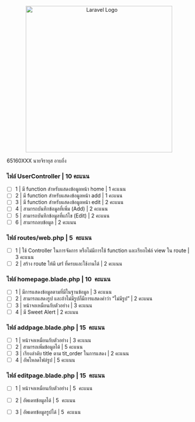 <p align="center"><a href="https://laravel.com" target="_blank"><img src="https://raw.githubusercontent.com/laravel/art/master/logo-lockup/5%20SVG/2%20CMYK/1%20Full%20Color/laravel-logolockup-cmyk-red.svg" width="400" alt="Laravel Logo"></a></p>


65160XXX นายจิรายุส  อาบกิ่ง

### ไฟล์ UserController | 10 คะแนน

- [ ] 1 | มี function สำหรับแสดงข้อมูลหน้า home | 1 คะแนน
- [ ] 2 | มี function สำหรับแสดงข้อมูลหน้า add | 1 คะแนน
- [ ] 3 | มี function สำหรับแสดงข้อมูลหน้า edit | 2 คะแนน
- [ ] 4 | สามารถบันทึกข้อมูลที่เพิ่ม (Add) | 2 คะแนน
- [ ] 5 | สามารถบันทึกข้อมูลที่แก้ไข (Edit) | 2 คะแนน
- [ ] 6 | สามารถลบข้อมูล | 2 คะแนน

### ไฟล์ routes/web.php | 5  คะแนน

- [ ] 1 | ใช้ Controller ในการจัดการ หรือไม่มีการใช้ function และเรียกไฟล์ view ใน route | 3 คะแนน
- [ ] 2 | สร้าง route ให้มี url ที่ครบและใช้งานได้ | 2 คะแนน

### ไฟล์ homepage.blade.php | 10  คะแนน

- [ ] 1 | มีการแสดงข้อมูลตามที่มีในฐานข้อมูล | 3 คะแนน
- [ ] 2 | สามารถแสดงรูป และถ้าไม่มีรูปก็มีการแสดงคำว่า “ไม่มีรูป” | 2 คะแนน
- [ ] 3 | หน้าจอเหมือนกับตัวอย่าง | 3 คะแนน
- [ ] 4 | มี Sweet Alert | 2 คะแนน

### ไฟล์ addpage.blade.php | 15  คะแนน

- [ ] 1 | หน้าจอเหมือนกับตัวอย่าง | 3 คะแนน
- [ ] 2 | สามารถเพิ่มข้อมูลได้ | 5 คะแนน
- [ ] 3 | เรียงลำดับ title ตาม tit_order ในการแสดง | 2 คะแนน
- [ ] 4 | อัพโหลดไฟล์รูป | 5 คะแนน

### ไฟล์ editpage.blade.php | 15  คะแนน

- [ ] 1 | หน้าจอเหมือนกับตัวอย่าง | 5  คะแนน
- [ ] 2 | อัพเดทข้อมูลได้ | 5  คะแนน
- [ ] 3 | อัพเดทข้อมูลรูปได้ | 5  คะแนน

